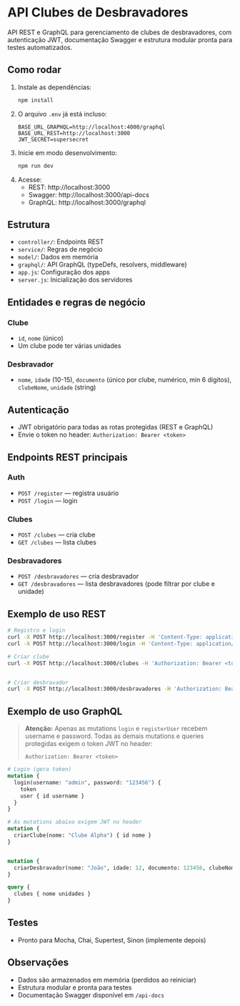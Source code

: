 
# API Clubes de Desbravadores

API REST e GraphQL para gerenciamento de clubes de desbravadores, com autenticação JWT, documentação Swagger e estrutura modular pronta para testes automatizados.

## Como rodar

1. Instale as dependências:
   ```bash
   npm install
   ```
2. O arquivo `.env` já está incluso:
   ```env
   BASE_URL_GRAPHQL=http://localhost:4000/graphql
   BASE_URL_REST=http://localhost:3000
   JWT_SECRET=supersecret
   ```
3. Inicie em modo desenvolvimento:
   ```bash
   npm run dev
   ```
4. Acesse:
   - REST: http://localhost:3000
   - Swagger: http://localhost:3000/api-docs
   - GraphQL: http://localhost:3000/graphql

## Estrutura
- `controller/`: Endpoints REST
- `service/`: Regras de negócio
- `model/`: Dados em memória
- `graphql/`: API GraphQL (typeDefs, resolvers, middleware)
- `app.js`: Configuração dos apps
- `server.js`: Inicialização dos servidores

## Entidades e regras de negócio

### Clube
- `id`, `nome` (único)
- Um clube pode ter várias unidades

### Desbravador
- `nome`, `idade` (10-15), `documento` (único por clube, numérico, min 6 dígitos), `clubeNome`, `unidade` (string)

## Autenticação
- JWT obrigatório para todas as rotas protegidas (REST e GraphQL)
- Envie o token no header: `Authorization: Bearer <token>`

## Endpoints REST principais

### Auth
- `POST /register` — registra usuário
- `POST /login` — login

### Clubes
- `POST /clubes` — cria clube
- `GET /clubes` — lista clubes


### Desbravadores
- `POST /desbravadores` — cria desbravador
- `GET /desbravadores` — lista desbravadores (pode filtrar por clube e unidade)

## Exemplo de uso REST

```bash
# Registro e login
curl -X POST http://localhost:3000/register -H 'Content-Type: application/json' -d '{"username":"admin","password":"123456"}'
curl -X POST http://localhost:3000/login -H 'Content-Type: application/json' -d '{"username":"admin","password":"123456"}'

# Criar clube
curl -X POST http://localhost:3000/clubes -H 'Authorization: Bearer <token>' -H 'Content-Type: application/json' -d '{"nome":"Clube Alpha"}'


# Criar desbravador
curl -X POST http://localhost:3000/desbravadores -H 'Authorization: Bearer <token>' -H 'Content-Type: application/json' -d '{"nome":"João","idade":12,"documento":123456,"clubeNome":"Clube Alpha","unidade":"Unidade 1"}'
```


## Exemplo de uso GraphQL

> **Atenção:** Apenas as mutations `login` e `registerUser` recebem username e password. Todas as demais mutations e queries protegidas exigem o token JWT no header:
> 
> `Authorization: Bearer <token>`

```graphql
# Login (gera token)
mutation {
  login(username: "admin", password: "123456") {
    token
    user { id username }
  }
}

# As mutations abaixo exigem JWT no header
mutation {
  criarClube(nome: "Clube Alpha") { id nome }
}


mutation {
  criarDesbravador(nome: "João", idade: 12, documento: 123456, clubeNome: "Clube Alpha", unidade: "Unidade 1") { nome idade documento clubeNome unidade }
}

query {
  clubes { nome unidades }
}
```

## Testes
- Pronto para Mocha, Chai, Supertest, Sinon (implemente depois)

## Observações
- Dados são armazenados em memória (perdidos ao reiniciar)
- Estrutura modular e pronta para testes
- Documentação Swagger disponível em `/api-docs`
